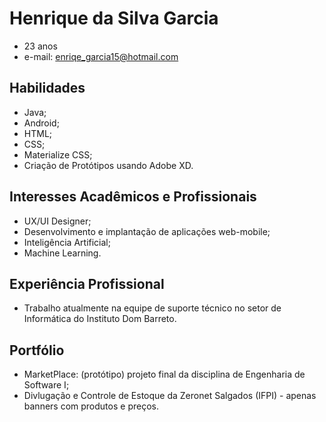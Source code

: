 # Henrique da Silva Garcia

- 23 anos
- e-mail: enriqe_garcia15@hotmail.com

## Habilidades
- Java;
- Android;
- HTML;
- CSS;
- Materialize CSS;
- Criação de Protótipos usando Adobe XD.

## Interesses Acadêmicos e Profissionais
- UX/UI Designer;
- Desenvolvimento e implantação de aplicações web-mobile;
- Inteligência Artificial;
- Machine Learning.

## Experiência Profissional
- Trabalho atualmente na equipe de suporte técnico no setor de Informática do Instituto Dom Barreto.

## Portfólio
- MarketPlace: (protótipo) projeto final da disciplina de Engenharia de Software I;
- Divlugação e Controle de Estoque da Zeronet Salgados (IFPI) - apenas banners com produtos e preços.
